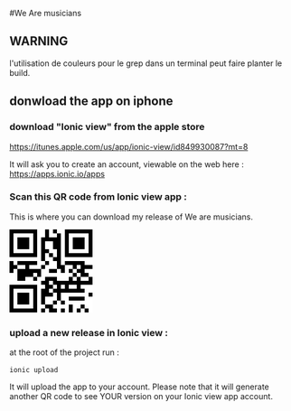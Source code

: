 #We Are musicians

## WARNING

l'utilisation de couleurs pour le grep dans un terminal peut faire planter le build.


## donwload the app on iphone

### download "Ionic view" from the apple store

https://itunes.apple.com/us/app/ionic-view/id849930087?mt=8

It will ask you to create an account, viewable on the web here :
https://apps.ionic.io/apps

### Scan this QR code from Ionic view app :

This is where you can download my release of We are musicians.

![qr code](/www/img/app-qrcode.png?raw=true "Optional Title")

### upload a new release in Ionic view :

at the root of the project run :
```
ionic upload
```
It will upload the app to your account. Please note that it will generate another QR code to see YOUR version on your Ionic view app account.